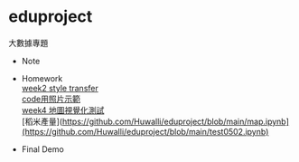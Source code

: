 # eduproject
 大數據專題
 * Note

* Homework
<br />  [week2 style transfer](https://colab.research.google.com/drive/1a6sz7wOhUrc2ROh6a3hQfx9wKOvrSd6J#scrollTo=y9r8Lyjb_m0u)
<br />[code用照片示範](https://github.com/Huwalli/eduproject/blob/main/%E3%80%8Cstyle_transfer_ipynb%E3%80%8D%E7%85%A7%E7%89%87%E7%89%88%E6%9C%AC.ipynb )
<br />[week4 地圖視覺化測試](https://github.com/Huwalli/eduproject/blob/main/map.ipynb)
<br />[稻米產量](https://github.com/Huwalli/eduproject/blob/main/map.ipynb](https://github.com/Huwalli/eduproject/blob/main/test0502.ipynb)



* Final Demo

